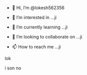 - 👋 Hi, I’m @lokesh562356
- 👀 I’m interested in ...ji

- 🌱 I’m currently learning ...ji
- 💞️ I’m looking to collaborate on ...ji
- 📫 How to reach me ...ji

<!---ji
lokesh562356/lokesh562356 is a ✨ special ✨ repository because its `README.md` (this file) appears on your GitHub profile.
You can click the Preview link to take a look at your changes.
--->lok 
i son no
